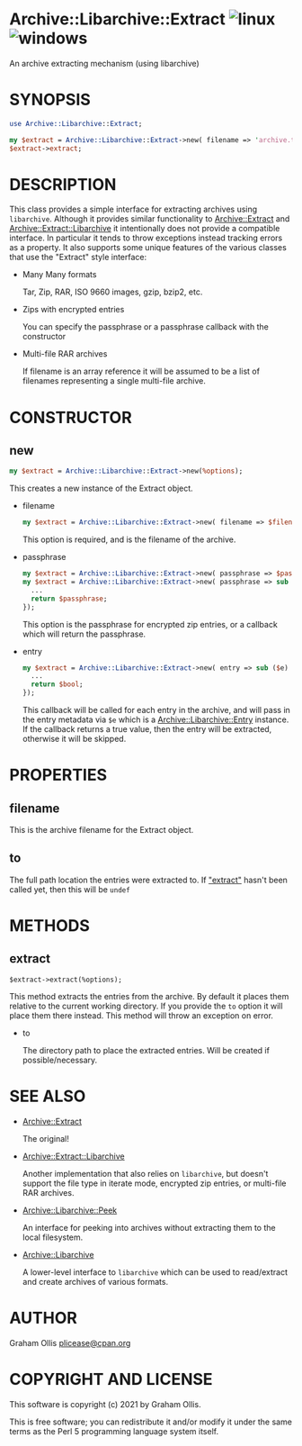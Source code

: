 # Archive::Libarchive::Extract ![linux](https://github.com/uperl/Archive-Libarchive-Extract/workflows/linux/badge.svg) ![windows](https://github.com/uperl/Archive-Libarchive-Extract/workflows/windows/badge.svg)

An archive extracting mechanism (using libarchive)

# SYNOPSIS

```perl
use Archive::Libarchive::Extract;

my $extract = Archive::Libarchive::Extract->new( filename => 'archive.tar' );
$extract->extract;
```

# DESCRIPTION

This class provides a simple interface for extracting archives using `libarchive`.  Although it provides similar
functionality to [Archive::Extract](https://metacpan.org/pod/Archive::Extract) and [Archive::Extract::Libarchive](https://metacpan.org/pod/Archive::Extract::Libarchive) it intentionally does not provide a
compatible interface.  In particular it tends to throw exceptions instead tracking errors as a property.
It also supports some unique features of the various classes that use the "Extract" style interface:

- Many Many formats

    Tar, Zip, RAR, ISO 9660 images, gzip, bzip2, etc.

- Zips with encrypted entries

    You can specify the passphrase or a passphrase callback with the constructor

- Multi-file RAR archives

    If filename is an array reference it will be assumed to be a list of filenames
    representing a single multi-file archive.

# CONSTRUCTOR

## new

```perl
my $extract = Archive::Libarchive::Extract->new(%options);
```

This creates a new instance of the Extract object.

- filename

    ```perl
    my $extract = Archive::Libarchive::Extract->new( filename => $filename );
    ```

    This option is required, and is the filename of the archive.

- passphrase

    ```perl
    my $extract = Archive::Libarchive::Extract->new( passphrase => $passphrase );
    my $extract = Archive::Libarchive::Extract->new( passphrase => sub {
      ...
      return $passphrase;
    });
    ```

    This option is the passphrase for encrypted zip entries, or a
    callback which will return the passphrase.

- entry

    ```perl
    my $extract = Archive::Libarchive::Extract->new( entry => sub ($e) {
      ...
      return $bool;
    });
    ```

    This callback will be called for each entry in the archive, and will pass in the
    entry metadata via `$e` which is a [Archive::Libarchive::Entry](https://metacpan.org/pod/Archive::Libarchive::Entry) instance.  If the
    callback returns a true value, then the entry will be extracted, otherwise it will
    be skipped.

# PROPERTIES

## filename

This is the archive filename for the Extract object.

## to

The full path location the entries were extracted to.  If ["extract"](#extract) hasn't been called yet,
then this will be `undef`

# METHODS

## extract

```
$extract->extract(%options);
```

This method extracts the entries from the archive.  By default
it places them relative to the current working directory.  If
you provide the `to` option it will place them there instead.
This method will throw an exception on error.

- to

    The directory path to place the extracted entries.  Will be
    created if possible/necessary.

# SEE ALSO

- [Archive::Extract](https://metacpan.org/pod/Archive::Extract)

    The original!

- [Archive::Extract::Libarchive](https://metacpan.org/pod/Archive::Extract::Libarchive)

    Another implementation that also relies on `libarchive`, but doesn't support
    the file type in iterate mode, encrypted zip entries, or multi-file RAR archives.

- [Archive::Libarchive::Peek](https://metacpan.org/pod/Archive::Libarchive::Peek)

    An interface for peeking into archives without extracting them to the local filesystem.

- [Archive::Libarchive](https://metacpan.org/pod/Archive::Libarchive)

    A lower-level interface to `libarchive` which can be used to read/extract and create
    archives of various formats.

# AUTHOR

Graham Ollis <plicease@cpan.org>

# COPYRIGHT AND LICENSE

This software is copyright (c) 2021 by Graham Ollis.

This is free software; you can redistribute it and/or modify it under
the same terms as the Perl 5 programming language system itself.
